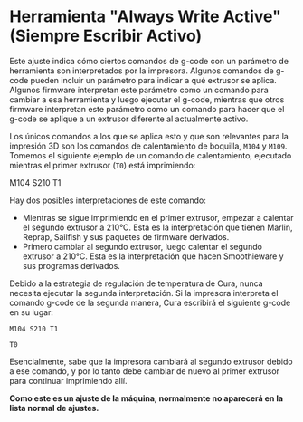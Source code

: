 Herramienta "Always Write Active" (Siempre Escribir Activo)
====
Este ajuste indica cómo ciertos comandos de g-code con un parámetro de herramienta son interpretados por la impresora. Algunos comandos de g-code pueden incluir un parámetro para indicar a qué extrusor se aplica. Algunos firmware interpretan este parámetro como un comando para cambiar a esa herramienta y luego ejecutar el g-code, mientras que otros firmware interpretan este parámetro como un comando para hacer que el g-code se aplique a un extrusor diferente al actualmente activo.

Los únicos comandos a los que se aplica esto y que son relevantes para la impresión 3D son los comandos de calentamiento de boquilla, `M104` y `M109`. Tomemos el siguiente ejemplo de un comando de calentamiento, ejecutado mientras el primer extrusor (`T0`) está imprimiendo:

M104 S210 T1

Hay dos posibles interpretaciones de este comando:
* Mientras se sigue imprimiendo en el primer extrusor, empezar a calentar el segundo extrusor a 210°C. Esta es la interpretación que tienen Marlin, Reprap, Sailfish y sus paquetes de firmware derivados.
* Primero cambiar al segundo extrusor, luego calentar el segundo extrusor a 210°C. Esta es la interpretación que hacen Smoothieware y sus programas derivados.

Debido a la estrategia de regulación de temperatura de Cura, nunca necesita ejecutar la segunda interpretación. Si la impresora interpreta el comando g-code de la segunda manera, Cura escribirá el siguiente g-code en su lugar:

`M104 S210 T1`

`T0`

Esencialmente, sabe que la impresora cambiará al segundo extrusor debido a ese comando, y por lo tanto debe cambiar de nuevo al primer extrusor para continuar imprimiendo allí.

**Como este es un ajuste de la máquina, normalmente no aparecerá en la lista normal de ajustes.**
